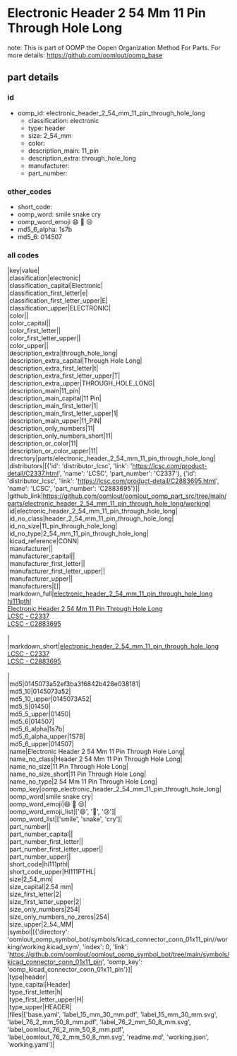 # Electronic Header 2 54 Mm 11 Pin Through Hole Long  

note: This is part of OOMP the Oopen Organization Method For Parts. For more details: https://github.com/oomlout/oomp_base

##  part details





### id
* oomp_id: electronic_header_2_54_mm_11_pin_through_hole_long
  * classification: electronic
  * type: header
  * size: 2_54_mm
  * color: 
  * description_main: 11_pin
  * description_extra: through_hole_long
  * manufacturer: 
  * part_number: 

### other_codes
* short_code: 
* oomp_word: smile snake cry
* oomp_word_emoji :smile: :snake: :cry:
* md5_6_alpha: 1s7b
* md5_6: 014507

### all codes 
|key|value|  
|classification|electronic|  
|classification_capital|Electronic|  
|classification_first_letter|e|  
|classification_first_letter_upper|E|  
|classification_upper|ELECTRONIC|  
|color||  
|color_capital||  
|color_first_letter||  
|color_first_letter_upper||  
|color_upper||  
|description_extra|through_hole_long|  
|description_extra_capital|Through Hole Long|  
|description_extra_first_letter|t|  
|description_extra_first_letter_upper|T|  
|description_extra_upper|THROUGH_HOLE_LONG|  
|description_main|11_pin|  
|description_main_capital|11 Pin|  
|description_main_first_letter|1|  
|description_main_first_letter_upper|1|  
|description_main_upper|11_PIN|  
|description_only_numbers|11|  
|description_only_numbers_short|11|  
|description_or_color|11|  
|description_or_color_upper|11|  
|directory|parts/electronic_header_2_54_mm_11_pin_through_hole_long|  
|distributors|[{'id': 'distributor_lcsc', 'link': 'https://lcsc.com/product-detail/C2337.html', 'name': 'LCSC', 'part_number': 'C2337'}, {'id': 'distributor_lcsc', 'link': 'https://lcsc.com/product-detail/C2883695.html', 'name': 'LCSC', 'part_number': 'C2883695'}]|  
|github_link|https://github.com/oomlout/oomlout_oomp_part_src/tree/main/parts/electronic_header_2_54_mm_11_pin_through_hole_long/working|  
|id|electronic_header_2_54_mm_11_pin_through_hole_long|  
|id_no_class|header_2_54_mm_11_pin_through_hole_long|  
|id_no_size|11_pin_through_hole_long|  
|id_no_type|2_54_mm_11_pin_through_hole_long|  
|kicad_reference|CONN|  
|manufacturer||  
|manufacturer_capital||  
|manufacturer_first_letter||  
|manufacturer_first_letter_upper||  
|manufacturer_upper||  
|manufacturers|[]|  
|markdown_full|[electronic_header_2_54_mm_11_pin_through_hole_long](https://github.com/oomlout/oomlout_oomp_part_src/tree/main/parts/electronic_header_2_54_mm_11_pin_through_hole_long/working)<br>[hi111pthl](https://github.com/oomlout/oomlout_oomp_part_src/tree/main/parts/electronic_header_2_54_mm_11_pin_through_hole_long/working)<br>[Electronic Header 2 54 Mm 11 Pin Through Hole Long](https://github.com/oomlout/oomlout_oomp_part_src/tree/main/parts/electronic_header_2_54_mm_11_pin_through_hole_long/working)<br>[LCSC - C2337<br>](https://lcsc.com/product-detail/C2337.html)[LCSC - C2883695<br>](https://lcsc.com/product-detail/C2883695.html)<br>|  
|markdown_short|[electronic_header_2_54_mm_11_pin_through_hole_long](https://github.com/oomlout/oomlout_oomp_part_src/tree/main/parts/electronic_header_2_54_mm_11_pin_through_hole_long/working)<br>[LCSC - C2337<br>](https://lcsc.com/product-detail/C2337.html)[LCSC - C2883695<br>](https://lcsc.com/product-detail/C2883695.html)<br>|  
|md5|0145073a52ef3ba3f6842b428e038181|  
|md5_10|0145073a52|  
|md5_10_upper|0145073A52|  
|md5_5|01450|  
|md5_5_upper|01450|  
|md5_6|014507|  
|md5_6_alpha|1s7b|  
|md5_6_alpha_upper|1S7B|  
|md5_6_upper|014507|  
|name|Electronic Header 2 54 Mm 11 Pin Through Hole Long|  
|name_no_class|Header 2 54 Mm 11 Pin Through Hole Long|  
|name_no_size|11 Pin Through Hole Long|  
|name_no_size_short|11 Pin Through Hole Long|  
|name_no_type|2 54 Mm 11 Pin Through Hole Long|  
|oomp_key|oomp_electronic_header_2_54_mm_11_pin_through_hole_long|  
|oomp_word|smile snake cry|  
|oomp_word_emoji|:smile: :snake: :cry:|  
|oomp_word_emoji_list|[':smile:', ':snake:', ':cry:']|  
|oomp_word_list|['smile', 'snake', 'cry']|  
|part_number||  
|part_number_capital||  
|part_number_first_letter||  
|part_number_first_letter_upper||  
|part_number_upper||  
|short_code|hi111pthl|  
|short_code_upper|HI111PTHL|  
|size|2_54_mm|  
|size_capital|2.54 mm|  
|size_first_letter|2|  
|size_first_letter_upper|2|  
|size_only_numbers|254|  
|size_only_numbers_no_zeros|254|  
|size_upper|2_54_MM|  
|symbol|[{'directory': 'oomlout_oomp_symbol_bot/symbols/kicad_connector_conn_01x11_pin//working/working.kicad_sym', 'index': 0, 'link': 'https://github.com/oomlout/oomlout_oomp_symbol_bot/tree/main/symbols/kicad_connector_conn_01x11_pin', 'oomp_key': 'oomp_kicad_connector_conn_01x11_pin'}]|  
|type|header|  
|type_capital|Header|  
|type_first_letter|h|  
|type_first_letter_upper|H|  
|type_upper|HEADER|  
|files|['base.yaml', 'label_15_mm_30_mm.pdf', 'label_15_mm_30_mm.svg', 'label_76_2_mm_50_8_mm.pdf', 'label_76_2_mm_50_8_mm.svg', 'label_oomlout_76_2_mm_50_8_mm.pdf', 'label_oomlout_76_2_mm_50_8_mm.svg', 'readme.md', 'working.json', 'working.yaml']|  
